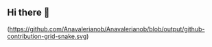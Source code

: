 ## Hi there 👋

(https://github.com/Anavalerianob/Anavalerianob/blob/output/github-contribution-grid-snake.svg)
